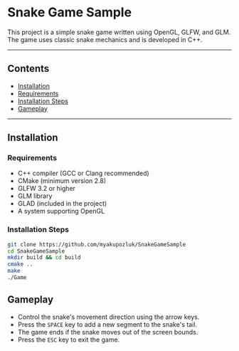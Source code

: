 # Snake Game Sample

This project is a simple snake game written using OpenGL, GLFW, and GLM. The game uses classic snake mechanics and is developed in C++.

---

## Contents

- [Installation](#installation)
- [Requirements](#requirements)
- [Installation Steps](#installationsteps)
- [Gameplay](#gameplay)

---

## Installation

### Requirements

- C++ compiler (GCC or Clang recommended)
- CMake (minimum version 2.8)
- GLFW 3.2 or higher
- GLM library
- GLAD (included in the project)
- A system supporting OpenGL

### Installation Steps

```bash
git clone https://github.com/myakupozluk/SnakeGameSample
cd SnakeGameSample
mkdir build && cd build
cmake ..
make
./Game
```

## Gameplay

- Control the snake's movement direction using the arrow keys.  
- Press the `SPACE` key to add a new segment to the snake's tail.  
- The game ends if the snake moves out of the screen bounds.  
- Press the `ESC` key to exit the game.  
